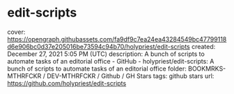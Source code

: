 # edit-scripts

cover: https://opengraph.githubassets.com/fa9df9c7ea24ea43284549bc47799118d6e906bc0d37e205016be73594c94b70/holypriest/edit-scripts
created: December 27, 2021 5:05 PM (UTC)
description: A bunch of scripts to automate tasks of an editorial office  - GitHub - holypriest/edit-scripts: A bunch of scripts to automate tasks of an editorial office
folder: BOOKMRKS-MTHRFCKR / DEV-MTHRFCKR / Github / GH Stars
tags: github stars
url: https://github.com/holypriest/edit-scripts